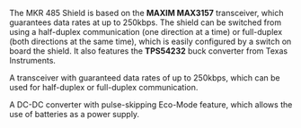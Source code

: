 <FeatureDescription>

The MKR 485 Shield is based on the **MAXIM MAX3157** transceiver, which guarantees data rates at up to 250kbps. The shield can be switched from using a half-duplex communication (one direction at a time) or full-duplex (both directions at the same time), which is easily configured by a switch on board the shield. It also features the **TPS54232** buck converter from Texas Instruments.

</FeatureDescription>

<FeatureList>

<Feature title="half & full duplex communication" image="communication">

A transceiver with guaranteed data rates of up to 250kbps, which can be used for half-duplex or full-duplex communication.

  <FeatureLink variant="primary" title="Documentation" url="/tutorials/mkr-485-shield/mkr-485-communication"/>
  <FeatureLink variant="secondary" title="Library" url="https://www.arduino.cc/reference/en/libraries/arduinors485/"/>
</Feature>

<Feature title="Power with battery" image="power">

A DC-DC converter with pulse-skipping Eco-Mode feature, which allows the use of batteries as a power supply.

</Feature>

</FeatureList>